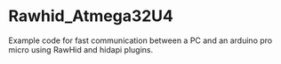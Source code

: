 # Rawhid_Atmega32U4
Example code for fast communication between a PC and an arduino pro micro using RawHid and hidapi plugins.
